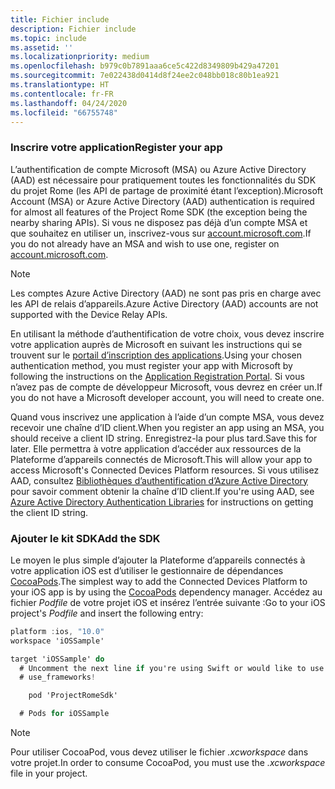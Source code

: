 ```yaml
---
title: Fichier include
description: Fichier include
ms.topic: include
ms.assetid: ''
ms.localizationpriority: medium
ms.openlocfilehash: b979c0b7891aaa6ce5c422d8349809b429a47201
ms.sourcegitcommit: 7e022438d0414d8f24ee2c048bb018c80b1ea921
ms.translationtype: HT
ms.contentlocale: fr-FR
ms.lasthandoff: 04/24/2020
ms.locfileid: "66755748"
---
```

### <a name="register-your-app"></a><span data-ttu-id="78c26-103">Inscrire votre application</span><span class="sxs-lookup"><span data-stu-id="78c26-103">Register your app</span></span>

<span data-ttu-id="78c26-104">L’authentification de compte Microsoft (MSA) ou Azure Active Directory (AAD) est nécessaire pour pratiquement toutes les fonctionnalités du SDK du projet Rome (les API de partage de proximité étant l’exception).</span><span class="sxs-lookup"><span data-stu-id="78c26-104">Microsoft Account (MSA) or Azure Active Directory (AAD) authentication is required for almost all features of the Project Rome SDK (the exception being the nearby sharing APIs).</span></span> <span data-ttu-id="78c26-105">Si vous ne disposez pas déjà d’un compte MSA et que souhaitez en utiliser un, inscrivez-vous sur [account.microsoft.com](https://account.microsoft.com/account).</span><span class="sxs-lookup"><span data-stu-id="78c26-105">If you do not already have an MSA and wish to use one, register on [account.microsoft.com](https://account.microsoft.com/account).</span></span>

> [!NOTE]
> <span data-ttu-id="78c26-106">Les comptes Azure Active Directory (AAD) ne sont pas pris en charge avec les API de relais d’appareils.</span><span class="sxs-lookup"><span data-stu-id="78c26-106">Azure Active Directory (AAD) accounts are not supported with the Device Relay APIs.</span></span>

<span data-ttu-id="78c26-107">En utilisant la méthode d’authentification de votre choix, vous devez inscrire votre application auprès de Microsoft en suivant les instructions qui se trouvent sur le [portail d’inscription des applications](https://apps.dev.microsoft.com/).</span><span class="sxs-lookup"><span data-stu-id="78c26-107">Using your chosen authentication method, you must register your app with Microsoft by following the instructions on the [Application Registration Portal](https://apps.dev.microsoft.com/).</span></span> <span data-ttu-id="78c26-108">Si vous n’avez pas de compte de développeur Microsoft, vous devrez en créer un.</span><span class="sxs-lookup"><span data-stu-id="78c26-108">If you do not have a Microsoft developer account, you will need to create one.</span></span>

<span data-ttu-id="78c26-109">Quand vous inscrivez une application à l’aide d’un compte MSA, vous devez recevoir une chaîne d’ID client.</span><span class="sxs-lookup"><span data-stu-id="78c26-109">When you register an app using an MSA, you should receive a client ID string.</span></span> <span data-ttu-id="78c26-110">Enregistrez-la pour plus tard.</span><span class="sxs-lookup"><span data-stu-id="78c26-110">Save this for later.</span></span> <span data-ttu-id="78c26-111">Elle permettra à votre application d’accéder aux ressources de la Plateforme d’appareils connectés de Microsoft.</span><span class="sxs-lookup"><span data-stu-id="78c26-111">This will allow your app to access Microsoft's Connected Devices Platform resources.</span></span> <span data-ttu-id="78c26-112">Si vous utilisez AAD, consultez [Bibliothèques d’authentification d’Azure Active Directory](https://docs.microsoft.com/azure/active-directory/develop/active-directory-authentication-libraries) pour savoir comment obtenir la chaîne d’ID client.</span><span class="sxs-lookup"><span data-stu-id="78c26-112">If you're using AAD, see [Azure Active Directory Authentication Libraries](https://docs.microsoft.com/azure/active-directory/develop/active-directory-authentication-libraries) for instructions on getting the client ID string.</span></span>

### <a name="add-the-sdk"></a><span data-ttu-id="78c26-113">Ajouter le kit SDK</span><span class="sxs-lookup"><span data-stu-id="78c26-113">Add the SDK</span></span>

<span data-ttu-id="78c26-114">Le moyen le plus simple d’ajouter la Plateforme d’appareils connectés à votre application iOS est d’utiliser le gestionnaire de dépendances [CocoaPods](https://cocoapods.org/).</span><span class="sxs-lookup"><span data-stu-id="78c26-114">The simplest way to add the Connected Devices Platform to your iOS app is by using the [CocoaPods](https://cocoapods.org/) dependency manager.</span></span> <span data-ttu-id="78c26-115">Accédez au fichier *Podfile* de votre projet iOS et insérez l’entrée suivante :</span><span class="sxs-lookup"><span data-stu-id="78c26-115">Go to your iOS project's *Podfile* and insert the following entry:</span></span>

```ObjectiveC
platform :ios, "10.0"
workspace 'iOSSample'

target 'iOSSample' do
  # Uncomment the next line if you're using Swift or would like to use dynamic frameworks
  # use_frameworks!

    pod 'ProjectRomeSdk'

  # Pods for iOSSample
```

> [!NOTE]
> <span data-ttu-id="78c26-116">Pour utiliser CocoaPod, vous devez utiliser le fichier _.xcworkspace_ dans votre projet.</span><span class="sxs-lookup"><span data-stu-id="78c26-116">In order to consume CocoaPod, you must use the _.xcworkspace_ file in your project.</span></span>
